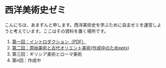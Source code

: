 # 西洋美術史ゼミ

こんにちは、あまずんと申します。西洋美術史を学ぶために自主ゼミを運営しようと考えています。ここはその資料を置く場所です。

1. [第一回：イントロダクション（PDF）](https://github.com/amazuun/Art_of_Europe/files/7799632/default.pdf)
2. [第二回：原始美術と古代オリエント美術(作成中のためpptx)](https://github.com/amazuun/Art_of_Europe/files/7799622/default.pptx)
4. 第三回：ギリシア美術とローマ美術
5. 第n回：作成中
